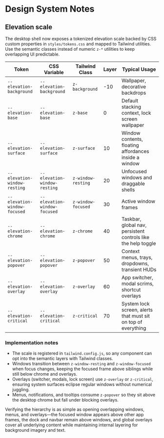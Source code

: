 # Design System Notes

## Elevation scale

The desktop shell now exposes a tokenized elevation scale backed by CSS custom properties in `styles/tokens.css` and mapped to Tailwind utilities. Use the semantic classes instead of numeric `z-*` utilities to keep overlapping UI predictable.

| Token | CSS Variable | Tailwind Class | Layer | Typical Usage |
| --- | --- | --- | --- | --- |
| `--elevation-background` | `--elevation-background` | `z-background` | -10 | Wallpaper, decorative backdrops |
| `--elevation-base` | `--elevation-base` | `z-base` | 0 | Default stacking context, lock screen wallpaper |
| `--elevation-surface` | `--elevation-surface` | `z-surface` | 10 | Window contents, floating affordances inside a window |
| `--elevation-window-resting` | `--elevation-window-resting` | `z-window-resting` | 20 | Unfocused windows and draggable shells |
| `--elevation-window-focused` | `--elevation-window-focused` | `z-window-focused` | 30 | Active window frames |
| `--elevation-chrome` | `--elevation-chrome` | `z-chrome` | 40 | Taskbar, global nav, persistent controls like the help toggle |
| `--elevation-popover` | `--elevation-popover` | `z-popover` | 50 | Context menus, trays, dropdowns, transient HUDs |
| `--elevation-overlay` | `--elevation-overlay` | `z-overlay` | 60 | App switcher, modal scrims, shortcut overlays |
| `--elevation-critical` | `--elevation-critical` | `z-critical` | 70 | System lock screen, alerts that must sit on top of everything |

### Implementation notes

- The scale is registered in `tailwind.config.js`, so any component can opt into the semantic layers with Tailwind classes.
- Windows transition between `z-window-resting` and `z-window-focused` when focus changes, keeping the focused frame above siblings while still below chrome and overlays.
- Overlays (switcher, modals, lock screen) use `z-overlay` or `z-critical`, ensuring system surfaces eclipse regular windows without numerical juggling.
- Menus, notifications, and tooltips consume `z-popover` so they sit above the desktop chrome but fall under blocking overlays.

Verifying the hierarchy is as simple as opening overlapping windows, menus, and overlays—the focused window appears above other app frames, the dock and navbar remain above windows, and global overlays cover all underlying content while maintaining internal layering for background imagery and text.
